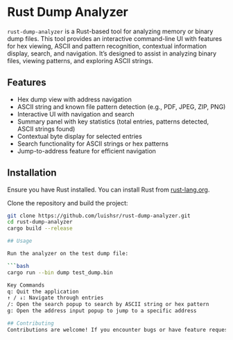 # Rust Dump Analyzer

`rust-dump-analyzer` is a Rust-based tool for analyzing memory or binary dump files. This tool provides an interactive command-line UI with features for hex viewing, ASCII and pattern recognition, contextual information display, search, and navigation. It’s designed to assist in analyzing binary files, viewing patterns, and exploring ASCII strings.

## Features

- Hex dump view with address navigation
- ASCII string and known file pattern detection (e.g., PDF, JPEG, ZIP, PNG)
- Interactive UI with navigation and search
- Summary panel with key statistics (total entries, patterns detected, ASCII strings found)
- Contextual byte display for selected entries
- Search functionality for ASCII strings or hex patterns
- Jump-to-address feature for efficient navigation

## Installation

Ensure you have Rust installed. You can install Rust from [rust-lang.org](https://www.rust-lang.org/).

Clone the repository and build the project:

```bash
git clone https://github.com/luishsr/rust-dump-analyzer.git
cd rust-dump-analyzer
cargo build --release

## Usage

Run the analyzer on the test dump file:

```bash
cargo run --bin dump test_dump.bin

Key Commands
q: Quit the application
↑ / ↓: Navigate through entries
/: Open the search popup to search by ASCII string or hex pattern
g: Open the address input popup to jump to a specific address

## Contributing
Contributions are welcome! If you encounter bugs or have feature requests, feel free to open an issue or create a pull request.
